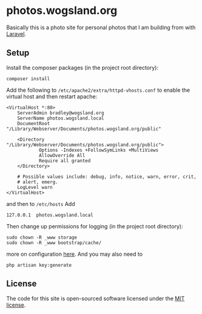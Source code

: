 # photos.wogsland.org

Basically this is a photo site for personal photos that I am building from with
[Laravel](http://laravel.com/docs).

## Setup

Install the composer packages (in the project root directory):

    composer install

Add the following to `/etc/apache2/extra/httpd-vhosts.conf` to enable the virtual
host and then restart apache:

    <VirtualHost *:80>
        ServerAdmin bradley@wogsland.org
        ServerName photos.wogsland.local
        DocumentRoot "/Library/Webserver/Documents/photos.wogsland.org/public"

        <Directory "/Library/Webserver/Documents/photos.wogsland.org/public">
                Options -Indexes +FollowSymLinks +MultiViews
                AllowOverride All
                Require all granted
        </Directory>

        # Possible values include: debug, info, notice, warn, error, crit,
        # alert, emerg.
        LogLevel warn
    </VirtualHost>

and then to `/etc/hosts` Add

    127.0.0.1  photos.wogsland.local

Then change up permissions for logging (in the project root directory):

    sudo chown -R _www storage
    sudo chown -R _www bootstrap/cache/

more on configuration [here](https://laravel.com/docs/master#configuration). And
you may also need to

    php artisan key:generate

## License

The code for this site is open-sourced software licensed under the
[MIT license](http://opensource.org/licenses/MIT).
